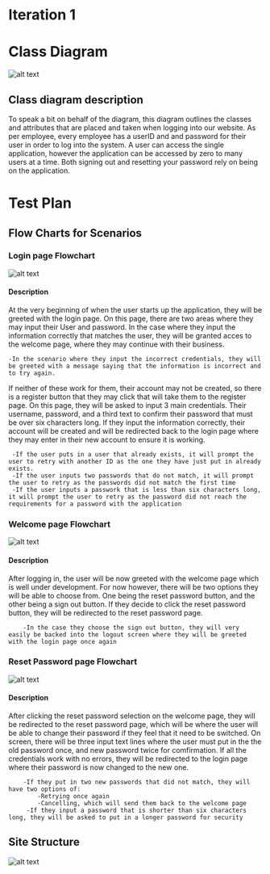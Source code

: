 # Iteration 1

# Class Diagram
![alt text](https://github.com/SenecaCollegeBTSProjects/Team_16/blob/master/BTR530/images/Class%20Diagram.PNG)

## Class diagram description

To speak a bit on behalf of the diagram, this diagram outlines the classes and attributes that are placed and taken when logging into our website. As per employee, every employee has a userID and and password for their user in order to log into the system. A user can access the single application, however the application can be accessed by zero to many users at a time. Both signing out and resetting your password rely on being on the application.

# Test Plan

## Flow Charts for Scenarios

### Login page Flowchart
![alt text](https://github.com/SenecaCollegeBTSProjects/Team_16/blob/master/BTR530/images/Login%20Flow%20Diagram.png)
#### Description
At the very beginning of when the user starts up the application, they will be greeted with the login page. On this page, there are two areas where they may input their User and password. In the case where they input the information correctly that matches the user, they will be granted acces to the welcome page, where they may continue with their business.

    -In the scenario where they input the incorrect credentials, they will be greeted with a message saying that the information is incorrect and to try again. 

If neither of these work for them, their account may not be created, so there is a register button that they may click that will take them to the register page. On this page, they will be asked to input 3 main credentials. Their username, password, and a third text to confirm their password that must be over six characters long. If they input the information correctly, their account will be created and will be redirected back to the login page where they may enter in their new account to ensure it is working.

     -If the user puts in a user that already exists, it will prompt the user to retry with another ID as the one they have just put in already exists.
     -If the user inputs two passwords that do not match, it will prompt the user to retry as the passwords did not match the first time
     -If the user inputs a passwork that is less than six characters long, it will prompt the user to retry as the password did not reach the requirements for a password with the application

### Welcome page Flowchart
![alt text](https://github.com/SenecaCollegeBTSProjects/Team_16/blob/master/BTR530/images/welcome%20page%20flow%20chart.png)
#### Description
After logging in, the user will be now greeted with the welcome page which is well under development. For now however, there will be two options they will be able to choose from. One being the reset password button, and the other being a sign out button. If they decide to click the reset password button, they will be redirected to the reset password page.

        -In the case they choose the sign out button, they will very easily be backed into the logout screen where they will be greeted with the login page once again

### Reset Password page Flowchart
![alt text](https://github.com/SenecaCollegeBTSProjects/Team_16/blob/master/BTR530/images/reset%20password%20flowchart.png)
#### Description
After clicking the reset password selection on the welcome page, they will be redirected to the reset password page, which will be where the user will be able to change their password if they feel that it need to be switched. On screen, there will be three input text lines where the user must put in the the old password once, and new password twice for comfirmation. If all the credentials work with no errors, they will be redirected to the login page where their password is now changed to the new one.

        -If they put in two new passwords that did not match, they will have two options of:
            -Retrying once again
            -Cancelling, which will send them back to the welcome page
         -If they input a password that is shorter than six characters long, they will be asked to put in a longer password for security

## Site Structure

![alt text](https://github.com/SenecaCollegeBTSProjects/Team_16/blob/master/BTR530/images/Site%20Structure.jpg)
